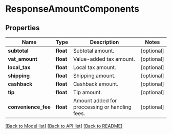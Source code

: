 # ResponseAmountComponents

## Properties
Name | Type | Description | Notes
------------ | ------------- | ------------- | -------------
**subtotal** | **float** | Subtotal amount. | [optional] 
**vat_amount** | **float** | Value-added tax amount. | [optional] 
**local_tax** | **float** | Local tax amount. | [optional] 
**shipping** | **float** | Shipping amount. | [optional] 
**cashback** | **float** | Cashback amount. | [optional] 
**tip** | **float** | Tip amount. | [optional] 
**convenience_fee** | **float** | Amount added for proccessing or handling fees. | [optional] 

[[Back to Model list]](../README.md#documentation-for-models) [[Back to API list]](../README.md#documentation-for-api-endpoints) [[Back to README]](../README.md)


